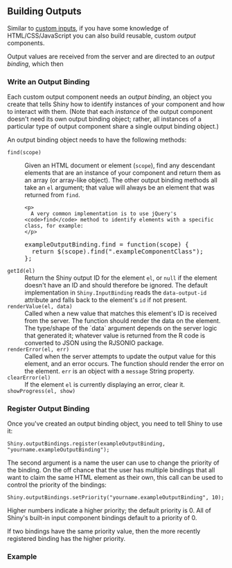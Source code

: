 ## Building Outputs

Similar to <a href="#building-inputs">custom inputs</a>, if you have some knowledge of HTML/CSS/JavaScript you can also build reusable, custom *output* components.

Output values are received from the server and are directed to an *output binding*, which then 










### Write an Output Binding

Each custom output component needs an *output binding*, an object you create that tells Shiny how to identify instances of your component and how to interact with them. (Note that each *instance* of the output component doesn't need its own output binding object; rather, all instances of a particular type of output component share a single output binding object.)

An output binding object needs to have the following methods:

<dl>
  <dt>
    <code>find(scope)</code>
  </dt>
  <dd>
    <p>
      Given an HTML document or element (<code>scope</code>), find any descendant elements that are an instance of your component and return them as an array (or array-like object). The other output binding methods all take an <code>el</code> argument; that value will always be an element that was returned from <code>find</code>.
    </p>

    <p>
      A very common implementation is to use jQuery's <code>find</code> method to identify elements with a specific class, for example:
    </p>
<pre>exampleOutputBinding.find = function(scope) {
  return $(scope).find(".exampleComponentClass");
};</pre>
  </dd>
  <dt>
    <code>getId(el)</code>
  </dt>
  <dd>
    Return the Shiny output ID for the element <code>el</code>, or <code>null</code> if the element doesn't have an ID and should therefore be ignored. The default implementation in <code>Shiny.InputBinding</code> reads the <code>data-output-id</code> attribute and falls back to the element's <code>id</code> if not present.
  </dd>
  <dt>
    <code>renderValue(el, data)</code>
  </dt>
  <dd>
    Called when a new value that matches this element's ID is received from the server. The function should render the data on the element. The type/shape of the `data` argument depends on the server logic that generated it; whatever value is returned from the R code is converted to JSON using the RJSONIO package.
  </dd>
  <dt>
    <code>renderError(el, err)</code>
  </dt>
  <dd>
    Called when the server attempts to update the output value for this element, and an error occurs. The function should render the error on the element. <code>err</code> is an object with a <code>message</code> String property.
  </dd>
  <dt>
    <code>clearError(el)</code>
  </dt>
  <dd>
    If the element <code>el</code> is currently displaying an error, clear it.
  </dd>
  <dt>
    <code>showProgress(el, show)</code>
  </dt>
  <dd>
  </dd>
</dl>

### Register Output Binding

Once you've created an output binding object, you need to tell Shiny to use it:
<pre><code class="javascript">Shiny.outputBindings.register(exampleOutputBinding, "yourname.exampleOutputBinding");</code></pre>

The second argument is a name the user can use to change the priority of the binding. On the off chance that the user has multiple bindings that all want to claim the same HTML element as their own, this call can be used to control the priority of the bindings:

<pre><code class="javascript">Shiny.outputBindings.setPriority("yourname.exampleOutputBinding", 10);</code></pre>

Higher numbers indicate a higher priority; the default priority is 0. All of Shiny's built-in input component bindings default to a priority of 0.

If two bindings have the same priority value, then the more recently registered binding has the higher priority.

### Example



